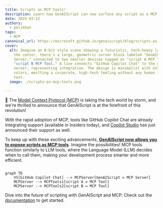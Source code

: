 ```yaml
---
title: Scripts as MCP tools!
description: Learn how GenAIScript can now surface any script as a MCP tool.
date: 2025-03-22
authors:
  - pelikhan
tags:
  - MCP
canonical_url: https://microsoft.github.io/genaiscript/blog/scripts-as-mcp-tools
cover:
  alt: Imagine an 8-bit style scene showing a futuristic, tech-heavy landscape. In
    the center, there's a large, geometric server block labeled "GenAIScript MCP
    Server," connected to two smaller devices tagged as "script A MCP Tool" and
    "script B MCP Tool." A line connects "GitHub Copilot Chat" to the main
    server, representing integration. The design is minimalist with only five
    colors, emitting a corporate, high-tech feeling without any human figures or
    text.
  image: ./scripts-as-mcp-tools.png

---
```


🚀 The [Model Context Protocol (MCP)](https://modelcontextprotocol.io/introduction) is taking the tech world by storm, and we're thrilled to announce that GenAIScript is at the forefront of this revolution!

With the rapid adoption of MCP, tools like GitHub Copilot Chat are already integrating support (available in Insiders today), and [Copilot Studio](https://www.microsoft.com/en-us/microsoft-copilot/blog/copilot-studio/introducing-model-context-protocol-mcp-in-copilot-studio-simplified-integration-with-ai-apps-and-agents/) has just announced their support as well.

To keep up with these exciting advancements, **[GenAIScript now allows you to expose scripts as MCP tools](/genaiscript/reference/scripts/mcp-server)**. Imagine the possibilities! MCP tools function similarly to LLM tools, where the Language Model (LLM) decides when to call them, making your development process smarter and more efficient.

```mermaid

graph TD
    VS[GitHub Copilot Chat] --> MCPServer[GenAIScript = MCP Server]
    MCPServer --> MCPTools1[script A = MCP Tool]
    MCPServer --> MCPTools2[script B = MCP Tool]

```

Dive into the future of scripting with GenAIScript and MCP. Check out the [documentation](/genaiscript/reference/scripts/mcp-server) to get started.
